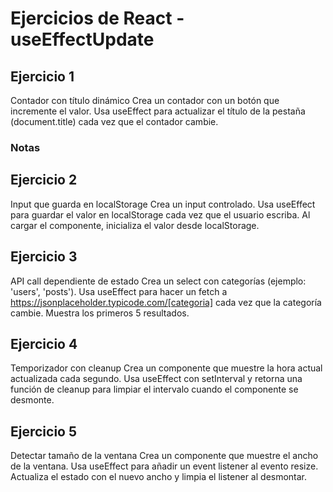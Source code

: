 # Ejercicios de React - useEffectUpdate


## Ejercicio 1
Contador con título dinámico Crea un contador con un botón que incremente el valor. Usa useEffect para actualizar el título de la pestaña (document.title) cada vez que el contador cambie.

### Notas


## Ejercicio 2
Input que guarda en localStorage Crea un input controlado. Usa useEffect para guardar el valor en localStorage cada vez que el usuario escriba. Al cargar el componente, inicializa el valor desde localStorage.

## Ejercicio 3
API call dependiente de estado Crea un select con categorías (ejemplo: 'users', 'posts'). Usa useEffect para hacer un fetch a https://jsonplaceholder.typicode.com/[categoria] cada vez que la categoría cambie. Muestra los primeros 5 resultados.

## Ejercicio 4
Temporizador con cleanup Crea un componente que muestre la hora actual actualizada cada segundo. Usa useEffect con setInterval y retorna una función de cleanup para limpiar el intervalo cuando el componente se desmonte.

## Ejercicio 5
Detectar tamaño de la ventana Crea un componente que muestre el ancho de la ventana. Usa useEffect para añadir un event listener al evento resize. Actualiza el estado con el nuevo ancho y limpia el listener al desmontar.